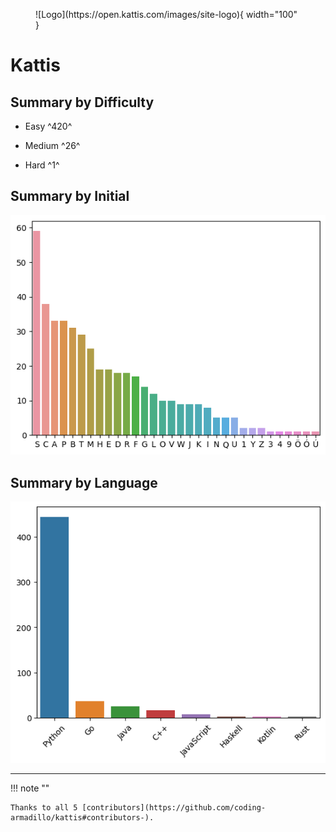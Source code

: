 <figure markdown>
![Logo](https://open.kattis.com/images/site-logo){ width="100" }
</figure>

# Kattis

## Summary by Difficulty

- Easy ^420^

- Medium ^26^

- Hard ^1^

## Summary by Initial

![summary-by-initial](summary-by-initial.png)

## Summary by Language

![summary-by-language](summary-by-language.png)

---

!!! note ""

    Thanks to all 5 [contributors](https://github.com/coding-armadillo/kattis#contributors-).
